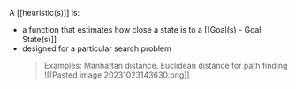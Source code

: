 A [[heuristic(s)]] is:
- a function that estimates how close a state is to a [[Goal(s) - Goal State(s)]]
- designed for a particular search problem
    > Examples: Manhattan distance. Euclidean distance for path finding
    > ![[Pasted image 20231023143630.png]]
